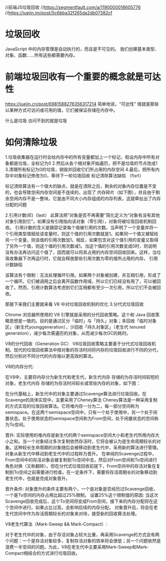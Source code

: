 //前端JS垃圾回收
//https://segmentfault.com/a/1190000018605776
//https://juejin.im/post/5c6bba32f265da2db07382cf


# 垃圾回收
JavaScript 中的内存管理是自动执行的，而且是不可见的。
我们创建基本类型、对象、函数……所有这些都需要内存。

# 前端垃圾回收有一个重要的概念就是可达性
https://juejin.cn/post/6981588276356317214
简单地说，“可达性” 值就是那些以某种方式可访问或可用的值，它们被保证存储在内存中。

什么是垃圾
访问不到的就是垃圾

# 如何清除垃圾
1.垃圾收集器在运行时会给内存中的所有变量都加上一个标记，假设内存中所有对象都是垃圾，全标记为0
2.然后从各个根对象开始遍历，把不是垃圾的节点改成1
3.清理所有标记为0的垃圾，销毁并回收它们所占用的内存空间
4.最后，把所有内存中对象标记修改为0，等待下一轮垃圾回收
标记清除算法缺陷 （fisrt）

标记清除算法有一个很大的缺点，就是在清除之后，剩余的对象内存位置是不变的，也会导致空闲内存空间是不连续的，出现了 内存碎片（如下图），并且由于剩余空闲内存不是一整块，它是由不同大小内存组成的内存列表，这就牵扯出了内存分配的问题


2.引用计数(IE)（last）
此算法把“对象是否不再需要”简化定义为“对象有没有其他对象引用到它”。如果没有引用指向该对象（零引用），对象将被垃圾回收机制回收。
引用计数的含义是跟踪记录每个值被引用的次数。当声明了一个变量并将一个引用类型值赋给该变量时，则这个值的引用次数就是1。如果同一个值又被赋给另一个变量，则该值的引用次数加1。相反，如果包含对这个值引用的变量又取得了另外一个值，则这个值的引用次数减1。当这个值的引用次数变成0时，则说明没有办法再访问这个值了，因而就可以将其占用的内存空间回收回来。这样，当垃圾收集器下次再运行时，它就会释放那些引用次数为零的值所占用的内存。
引用计数缺陷

该算法有个限制：无法处理循环引用。如果两个对象被创建，并互相引用，形成了一个循环。它们被调用之后会离开函数作用域，所以它们已经没有用了，可以被回收了。然而，引用计数算法考虑到它们互相都有至少一次引用，所以它们不会被回收。

那接下来我们主要就来看 V8 中对垃圾回收机制的优化
3.分代式垃圾回收

Chrome 浏览器所使用的 V8 引擎就是采用的分代回收策略。这个和 Java 回收策略思想是一致的。目的是通过区分「临时」与「持久」对象；多回收「临时对象区」（新生代younggeneration），少回收「持久对象区」（老生代 tenured generation），减少每次需遍历的对象，从而减少每次GC的耗时。

V8的分代回收（Generation GC）
V8垃圾回收策略主要基于分代式垃圾回收机制。现代的垃圾回收算法中按对象的存活时间将内存的垃圾回收进行不同的分代，然后分别对不同分代的内存施以更高效的算法。

V8的内存分代:

在V8中，主要将内存分为新生代和老生代，新生代内存 存储的为存活时间较短的对象，老生代内存 存储的为存活时间较长或常驻内存的对象，如下图：

在分代基础上，新生代中的对象主要通过Scavenge算法进行垃圾回收。在Scavenge的具体实现中，主要采用了Cheney算法
Cheney算法是一种采用复制的方式实现的垃圾回收算法。它将堆内存一分为二，每一部分空间称为semispace。在这两个semispace空间中，只有一个处于使用中，另一个处于闲置状态。处于使用状态的semispace空间称为From空间，处于闲置状态的空间称为To空间。

晋升:	
实际使用的堆内存是新生代的两个semispace空间大小和老生代所用内存大小之和。当一个对象经过多次复制依然存活时，它将会被认为是生命周期较长的对象。这种较长生命周期的对象随后会被移动到老生代中，采用新的算法进行管理。对象从新生代中移动到老生代中的过程称为晋升。
在单纯的Scavenge过程中，From空间中的存活对象会被复制到To空间中去，然后对From空间和To空间进行角色对换（又称翻转）。但在分代式垃圾回收前提下，From空间中的存活对象在复制到To空间之前需要进行检查。在一定条件下，需要将存活周期长的对象移动到老生代中，也就是完成对象晋升。

晋升条件:
对象晋升的条件主要有两个，一个是对象是否经历过Scavenge回收，一个是To空间的内存占用比超过25%限制。
设置25%这个限制值的原因:
当这次Scavenge回收完成后，这个To空间将变成From空间，接下来的内存分配将在这个空间中进行。如果占比过高，会影响后续的内存分配。 对象晋升后，将会在老生代空间中作为存活周期较长的对象来对待，接受新的回收算法处理。

V8老生代算法（Mark-Sweep && Mark-Compact）:

对于老生代中的对象，由于存活对象占较大比重，再采用Scavenge的方式会有两个问题：一个是存活对象较多，复制存活对象的效率将会很低；另一个问题依然是浪费一半空间的问题。为此，V8在老生代中主要采用Mark-Sweep和Mark-Compact相结合的方式进行垃圾回收。

